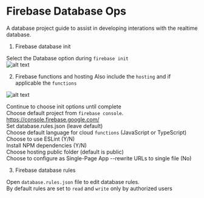 <h1>Firebase Database Ops</h1>
A database project guide to assist in developing interations with the realtime database.

1. Firebase database init

  Select the Database option during `firebase init`<br>
  ![alt text](https://github.com/onrul/firebase-collab/raw/master/database/images/Firebase_DB_init.PNG "database init")<br>

2. Firebase functions and hosting
  Also include the `hosting` and if applicable the `functions`<br>

  ![alt text](https://github.com/onrul/firebase-collab/raw/master/database/images/Firebase_db_functions_hosting.PNG "hosting /functions")<br>

  Continue to choose init options until complete<br>
  Choose default project from `firebase console`. https://console.firebase.google.com/<br>
  Set database.rules.json (leave default)<br>
  Choose default language for cloud `functions` (JavaScript or TypeScript)<br>
  Choose to use ESLint (Y/N)<br>
  Install NPM dependencies (Y/N)<br>
  Choose hosting public folder (default is public)<br>
  Choose to configure as Single-Page App --rewrite URLs to single file (No)

3. Firebase database rules

  Open `database.rules.json` file to edit database rules.<br>
  By default rules are set to `read` and `write` only by authorized users
